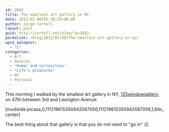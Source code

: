 ```yaml
---
id: 3842
title: The smallest art gallery in NY
date: 2012-02-08T05:38:55+00:00
author: Jorge Cortell
layout: post
guid: http://cortell.net/blog/?p=3842
permalink: /blog/2012/02/08/the-smallest-art-gallery-in-ny/
wpsd_autopost:
  - "1"
categories:
  - Art
  - General
  - 'Humor and curiosities'
  - "Life's pleasures"
  - NY
  - Personal
---
```

This morning I walked by the smallest art gallery in NY, <a title="http://125windowgallery.tumblr.com/" href="http://125windowgallery.tumblr.com/" target="_blank">125windowgallery</a>, on 47th between 3rd and Lexington Avenue:

[mudslide:picasa,0,111219615350942087056,111219615350942087056,1,64c,center]

The best thing about that gallery is that you do not need to "go in" 😉